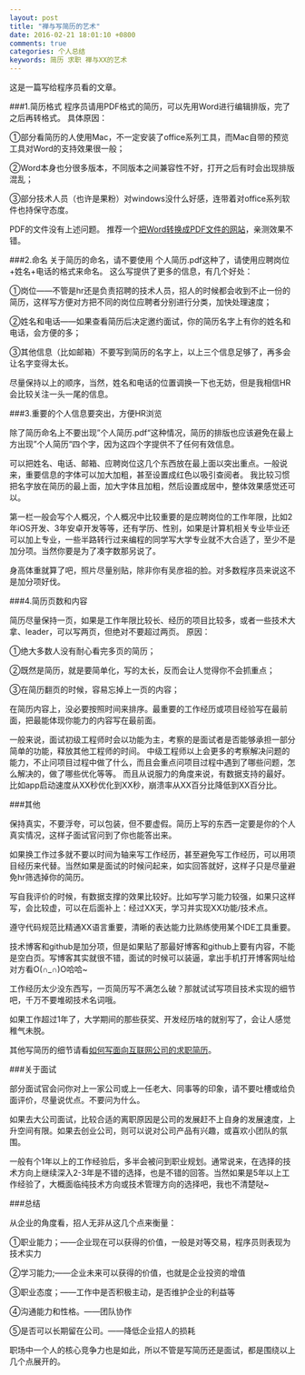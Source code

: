 ```yaml
---
layout: post
title: "禅与写简历的艺术"
date: 2016-02-21 18:01:10 +0800
comments: true
categories: 个人总结
keywords: 简历 求职 禅与XX的艺术
---
```


这是一篇写给程序员看的文章。

###1.简历格式
程序员请用PDF格式的简历，可以先用Word进行编辑排版，完了之后再转格式。
具体原因：

①部分看简历的人使用Mac，不一定安装了office系列工具，而Mac自带的预览工具对Word的支持效果很一般；

②Word本身也分很多版本，不同版本之间兼容性不好，打开之后有时会出现排版混乱；

③部分技术人员（也许是果粉）对windows没什么好感，连带着对office系列软件也持保守态度。

PDF的文件没有上述问题。
推荐一个[把Word转换成PDF文件的网站](http://smallpdf.com/cn/word-to-pdf)，亲测效果不错。
<!--more-->

###2.命名
关于简历的命名，请不要使用 个人简历.pdf这种了，请使用应聘岗位+姓名+电话的格式来命名。
这么写提供了更多的信息，有几个好处：

①岗位——不管是hr还是负责招聘的技术人员，招人的时候都会收到不止一份的简历，这样写方便对方把不同的岗位应聘者分别进行分类，加快处理速度；

②姓名和电话——如果查看简历后决定邀约面试，你的简历名字上有你的姓名和电话，会方便的多；

③其他信息（比如邮箱）不要写到简历的名字上，以上三个信息足够了，再多会让名字变得太长。

尽量保持以上的顺序，当然，姓名和电话的位置调换一下也无妨，但是我相信HR会比较关注一头一尾的信息。

###3.重要的个人信息要突出，方便HR浏览

除了简历命名上不要出现”个人简历.pdf“这种情况，简历的排版也应该避免在最上方出现”个人简历“四个字，因为这四个字提供不了任何有效信息。

可以把姓名、电话、邮箱、应聘岗位这几个东西放在最上面以突出重点。一般说来，重要信息的字体可以加大加粗，甚至设置成红色以吸引查阅者。
我比较习惯把名字放在简历的最上面，加大字体且加粗，然后设置成居中，整体效果感觉还可以。

第一栏一般会写个人概况，个人概况中比较重要的是应聘岗位的工作年限，比如2年iOS开发、3年安卓开发等等，还有学历、性别，如果是计算机相关专业毕业还可以加上专业，一些半路转行过来编程的同学写大学专业就不大合适了，至少不是加分项。当然你要是为了凑字数那另说了。

身高体重就算了吧，照片尽量别贴，除非你有吴彦祖的脸。对多数程序员来说这不是加分项好伐。

###4.简历页数和内容

简历尽量保持一页，如果是工作年限比较长、经历的项目比较多，或者一些技术大拿、leader，可以写两页，但绝对不要超过两页。
原因：

①绝大多数人没有耐心看完多页的简历；

②既然是简历，就是要简单化，写的太长，反而会让人觉得你不会抓重点；

③在简历翻页的时候，容易忘掉上一页的内容；

在简历内容上，没必要按照时间来排序。最重要的工作经历或项目经验写在最前面，把最能体现你能力的内容写在最前面。

一般来说，面试初级工程师时会以功能为主，考察的是面试者是否能够承担一部分简单的功能，释放其他工程师的时间。
中级工程师以上会更多的考察解决问题的能力，不止问项目过程中做了什么，而且会重点问项目过程中遇到了哪些问题，怎么解决的，做了哪些优化等等。
而且从说服力的角度来说，有数据支持的最好。比如app启动速度从XX秒优化到XX秒，崩溃率从XX百分比降低到XX百分比。

###其他

保持真实，不要浮夸，可以包装，但不要虚假。简历上写的东西一定要是你的个人真实情况，这样子面试官问到了你也能答出来。

如果换工作过多就不要以时间为轴来写工作经历，甚至避免写工作经历，可以用项目经历来代替。当然如果是面试的时候问起来，如实回答就好，这样子只是尽量避免hr筛选掉你的简历。

写自我评价的时候，有数据支撑的效果比较好。比如写学习能力较强，如果只这样写，会比较虚，可以在后面补上：经过XX天，学习并实现XX功能/技术点。

遵守代码规范比精通XX语言重要，清晰的表达能力比熟练使用某个IDE工具重要。

技术博客和github是加分项，但是如果贴了那最好博客和github上要有内容，不能是空白页。写博客其实就很不错，面试的时候可以装逼，拿出手机打开博客网址给对方看O(∩_∩)O哈哈~

工作经历太少没东西写，一页简历写不满怎么破？那就试试写项目技术实现的细节吧，千万不要堆砌技术名词哦。

如果工作超过1年了，大学期间的那些获奖、开发经历啥的就别写了，会让人感觉稚气未脱。

其他写简历的细节请看[如何写面向互联网公司的求职简历](http://blog.devtang.com/blog/2013/12/22/how-to-write-resume-for-it-company/)。

###关于面试

部分面试官会问你对上一家公司或上一任老大、同事等的印象，请不要吐槽或给负面评价，尽量说优点。不要问为什么。

如果去大公司面试，比较合适的离职原因是公司的发展赶不上自身的发展速度，上升空间有限。如果去创业公司，则可以说对公司产品有兴趣，或喜欢小团队的氛围。

一般有个1年以上的工作经验后，多半会被问到职业规划。通常说来，在选择的技术方向上继续深入2-3年是不错的选择，也是不错的回答。当然如果是5年以上工作经验了，大概面临纯技术方向或技术管理方向的选择吧，我也不清楚哒~


###总结

从企业的角度看，招人无非从这几个点来衡量：

①职业能力；——企业现在可以获得的价值，一般是对等交易，程序员则表现为技术实力

②学习能力;——企业未来可以获得的价值，也就是企业投资的增值

③职业态度；——工作中是否积极主动，是否维护企业的利益等

④沟通能力和性格。——团队协作

⑤是否可以长期留在公司。——降低企业招人的损耗

职场中一个人的核心竞争力也是如此，所以不管是写简历还是面试，都是围绕以上几个点展开的。
